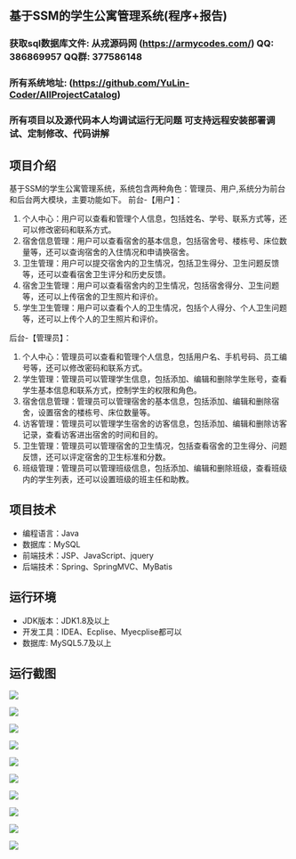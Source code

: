 ## 基于SSM的学生公寓管理系统(程序+报告)

###  获取sql数据库文件: 从戎源码网 (https://armycodes.com/) QQ: 386869957 QQ群: 377586148
###  所有系统地址: (https://github.com/YuLin-Coder/AllProjectCatalog) 
###  所有项目以及源代码本人均调试运行无问题 可支持远程安装部署调试、定制修改、代码讲解

## 项目介绍
基于SSM的学生公寓管理系统，系统包含两种角色：管理员、用户,系统分为前台和后台两大模块，主要功能如下。
前台-【用户】：
1. 个人中心：用户可以查看和管理个人信息，包括姓名、学号、联系方式等，还可以修改密码和联系方式。
2. 宿舍信息管理：用户可以查看宿舍的基本信息，包括宿舍号、楼栋号、床位数量等，还可以查询宿舍的入住情况和申请换宿舍。
3. 卫生管理：用户可以提交宿舍内的卫生情况，包括卫生得分、卫生问题反馈等，还可以查看宿舍卫生评分和历史反馈。
4. 宿舍卫生管理：用户可以查看宿舍内的卫生情况，包括宿舍得分、卫生问题等，还可以上传宿舍的卫生照片和评价。
5. 学生卫生管理：用户可以查看个人的卫生情况，包括个人得分、个人卫生问题等，还可以上传个人的卫生照片和评价。

后台-【管理员】：
1. 个人中心：管理员可以查看和管理个人信息，包括用户名、手机号码、员工编号等，还可以修改密码和联系方式。
2. 学生管理：管理员可以管理学生信息，包括添加、编辑和删除学生账号，查看学生基本信息和联系方式，控制学生的权限和角色。
3. 宿舍信息管理：管理员可以管理宿舍的基本信息，包括添加、编辑和删除宿舍，设置宿舍的楼栋号、床位数量等。
4. 访客管理：管理员可以管理学生宿舍的访客信息，包括添加、编辑和删除访客记录，查看访客进出宿舍的时间和目的。
5. 卫生管理：管理员可以管理宿舍的卫生情况，包括查看宿舍的卫生得分、问题反馈，还可以评定宿舍的卫生标准和分数。
6. 班级管理：管理员可以管理班级信息，包括添加、编辑和删除班级，查看班级内的学生列表，还可以设置班级的班主任和助教。

## 项目技术
- 编程语言：Java
- 数据库：MySQL
- 前端技术：JSP、JavaScript、jquery
- 后端技术：Spring、SpringMVC、MyBatis

## 运行环境
- JDK版本：JDK1.8及以上
- 开发工具：IDEA、Ecplise、Myecplise都可以
- 数据库: MySQL5.7及以上

## 运行截图
![](screenshot/1.png)

![](screenshot/2.png)

![](screenshot/3.png)

![](screenshot/4.png)

![](screenshot/5.png)

![](screenshot/6.png)

![](screenshot/7.png)

![](screenshot/8.png)

![](screenshot/9.png)

![](screenshot/10.png)